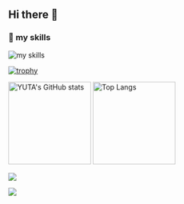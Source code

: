 ## Hi there 👋

### :penguin: my skills
<img alt="my skills" src="https://skillicons.dev/icons?i=aws,bash,docker,github,githubactions,linux,python,vim&theme=dark"/>

[![trophy](https://github-profile-trophy.vercel.app/?username=yuta3003&margin-w=5&theme=nord)](https://github.com/yuta3003/)

<div style="text-align: left;">
  <img alt="YUTA's GitHub stats" src="https://github-readme-stats.vercel.app/api?username=yuta3003&count_private=true&show_icons=true&theme=nord" height="165px">
  <img alt="Top Langs" src="https://github-readme-stats.vercel.app/api/top-langs/?username=yuta3003&layout=compact&theme=nord" height="165px">

</div>

![](http://github-profile-summary-cards.vercel.app/api/cards/profile-details?username=yuta3003&theme=nord_dark)


![](https://komarev.com/ghpvc/?username=yuta3003&color=green)
